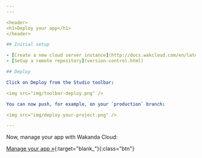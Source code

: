```yaml
---
---

<header>
<h1>Deploy your app</h1>
</header>

## Initial setup

- [Create a new cloud server instance](http://docs.wakcloud.com/en/latest/getting_started.html){:class="no-style"}{:target="_blank"}
- [Setup a remote repository](version-control.html)

## Deploy

Click on Deploy from the Studio toolbar:

<img src="img/toolbar-deploy.png" />

You can now push, for example, on your `production` branch:

<img src="img/deploy-your-project.png" />

---
```


Now, manage your app with Wakanda Cloud:

[Manage your app »](http://docs.wakcloud.com/en/latest/application_dashboard.html){:target="blank_"}{:class="btn"}